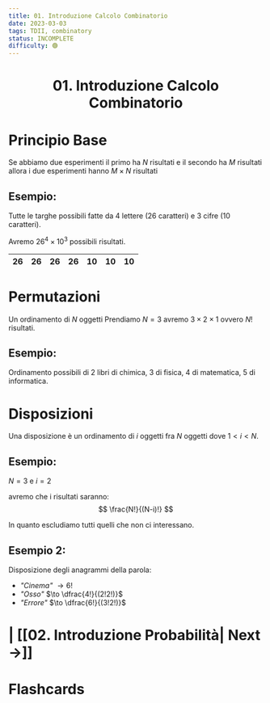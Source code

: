 ```yaml
---
title: 01. Introduzione Calcolo Combinatorio
date: 2023-03-03
tags: TDII, combinatory
status: INCOMPLETE
difficulty: 🟢
---
```


<h1  style="text-align: center;">  01. Introduzione Calcolo Combinatorio</h1> 

# Principio Base

Se abbiamo due esperimenti il primo ha $N$ risultati e il secondo ha $M$ risultati allora i due esperimenti hanno $M\times N$ risultati


## Esempio:

Tutte le targhe possibili fatte da 4 lettere (26 caratteri) e 3 cifre (10 caratteri).

Avremo $26^{4}\times 10^{3}$ possibili risultati. 

| 26  | 26  | 26  | 26  | 10  | 10  | 10  | 
| --- | --- | --- | --- | --- | --- | --- |

# Permutazioni 

Un ordinamento di $N$ oggetti
Prendiamo $N = 3$ avremo $3 \times 2 \times 1$ ovvero $N!$ risultati.

## Esempio:

Ordinamento possibili di 2 libri di chimica, 3 di fisica, 4 di matematica, 5 di informatica.


# Disposizioni

Una disposizione è un ordinamento di $i$ oggetti fra $N$ oggetti dove $1 < i < N$.

## Esempio:

$N=3$ e $i = 2$ 

avremo che i risultati saranno: 
$$
\frac{N!}{(N-i)!}
$$

In quanto escludiamo tutti quelli che non ci interessano.

## Esempio 2:

Disposizione degli anagrammi della parola:
- *"Cinema"* $\to 6!$
- *"Osso"* $\to \dfrac{4!}{(2!2!)}$
- *"Errore"* $\to \dfrac{6!}{(3!2!)}$


# | [[02. Introduzione Probabilità| Next →]]






# Flashcards

